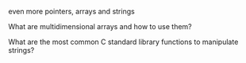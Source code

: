 even more pointers, arrays and strings

What are multidimensional arrays and how to use them? 

What are the most common C standard library functions to manipulate strings?
